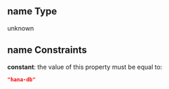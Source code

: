 ## name Type

unknown

## name Constraints

**constant**: the value of this property must be equal to:

```json
"hana-db"
```
